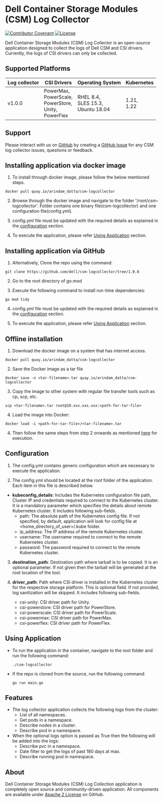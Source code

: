 <!--
Copyright (c) 2021 Dell Inc., or its subsidiaries. All Rights Reserved.

Licensed under the Apache License, Version 2.0 (the "License");
you may not use this file except in compliance with the License.
You may obtain a copy of the License at

    http://www.apache.org/licenses/LICENSE-2.0
-->

# Dell Container Storage Modules (CSM) Log Collector

[![Contributor Covenant](https://img.shields.io/badge/Contributor%20Covenant-v2.0%20adopted-ff69b4.svg)](docs/CODE_OF_CONDUCT.md)
[![License](https://img.shields.io/github/license/dell/csm)](LICENSE)


Dell Container Storage Modules (CSM) Log Collector is an open-source application designed to collect the logs of Dell CSM and CSI drivers.
Currently, the logs of CSI drivers can only be collected.


## Supported Platforms
   | **Log collector** | **CSI Drivers** | **Operating System**|**Kubernetes**|
|---------------------|-----------------------|------------------------------|------------------------------|
| v1.0.0 | PowerMax, <br> PowerScale, <br> PowerStore, <br> Unity, <br> PowerFlex| RHEL 8.4, <br> SLES 15.3, <br> Ubuntu 18.04| 1.21, <br> 1.22

## Support
Please interact with us on [GitHub](https://github.com/dell/csm-logcollector) by creating a [GitHub Issue](https://github.com/dell/csm-logcollector/issues) for any CSM log collector issues, questions or feedback.

## Installing application via docker image
 
  1. To install through docker image, please follow the below mentioned steps.

    docker pull quay.io/arindam_datta/csm-logcollector

  2. Browse through the docker image and navigate to the folder '/root/csm-logcollector'. Folder contains one binary file(csm-logcollector) and one configuration file(config.yml).
  
  3. config.yml file must be updated with the required details as explained in the [configuration](#Configuration) section.
  
  4. To execute the application, please refer [Using Application](#using-application) section.

## Installing application via GitHub
  1. Alternatively, Clone the repo using the command:

    git clone https://github.com/dell/csm-logcollector/tree/1.0.0

  2. Go to the root directory of go.mod

  3. Execute the following command to install run-time dependencies:

    go mod tidy
  
  4. config.yml file must be updated with the required details as explained in the [configuration](#Configuration) section.
  
  5. To execute the application, please refer [Using Application](#using-application) section.

## Offline installation

  1. Download the docker image on a system that has internet access. 

    docker pull quay.io/arindam_datta/csm-logcollector

  2. Save the Docker image as a tar file
  
    docker save -o <tar-filename>.tar quay.io/arindam_datta/csm-logcollector

  3. Copy the image to other system with regular file transfer tools such as cp, scp, etc.
  
    scp <tar-filename>.tar root@10.xxx.xxx.xxx:<path-for-tar-file>
  
  4. Load the image into Docker:

    docker load -i <path-for-tar-file>/<tar-filename>.tar
  
  4. Then follow the same steps from step 2 onwards as mentioned [here](#installing-application-via-docker-image) for execution.
  
## Configuration
  1. The config.yml contains generic configuration which are necessary to execute the application.
  
  2. The config.yml should be located at the root folder of the application.
  Each item in this file is described below. 

 * <b>kubeconfig_details</b>: Includes the Kubernetes configuration file path, Cluster IP and credentials required to connect to the Kubernetes cluster. It is a mandatory parameter which specifies the details about remote Kubernetes cluster. It includes following sub-fields.
      * path: The absolute path of the Kubernetes config file. If not specified, by default, application will look for config file at <home_directory_of_user>/.kube folder.
      * ip_address: The IP address of the remote Kubernetes cluster.
      * username: The username required to connect to the remote Kubernetes cluster.
      * password: The password required to connect to the remote Kubernetes cluster.

  3. <b>destination_path</b>: Destination path where tarball is to be copied. It is an optional parameter. If not given then the tarball will be generated at the root location of the tool.

  4. <b>driver_path</b>: Path where CSI driver is installed in the Kubernetes cluster for the respective storage platform. This is optional field. If not provided, log sanitization will be skipped. It includes following sub-fields.
      * csi-unity: CSI driver path for Unity.
      * csi-powerstore: CSI driver path for PowerStore.
      * csi-powerscale: CSI driver path for PowerScale.
      * csi-powermax: CSI driver path for PowerMax.
      * csi-powerflex: CSI driver path for PowerFlex.

## Using Application
  * To run the application in the container, navigate to the root folder and run the following command:
    
        ./csm-logcollector

  * If the repo is cloned from the source, run the following command:

        go run main.go

## Features
* The log collector application collects the following logs from the cluster:
    * List of all namespaces.
    * Get pods in a namespace.
    * Describe nodes in a cluster.
    * Describe pod in a namespace.
* When the optional logs option is passed as True then the following will be added into the logs:
    * Describe pvc in a namespace.
    * Date filter to get the logs of past 180 days at max.
    * Describe running pod in namespace.
    
## About

Dell Container Storage Modules (CSM) Log Collection application is completely open source and community-driven application. All components are available
under [Apache 2 License](https://www.apache.org/licenses/LICENSE-2.0.html) on GitHub.
